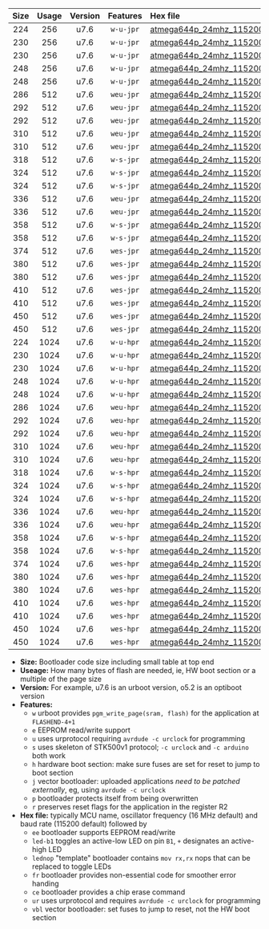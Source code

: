 |Size|Usage|Version|Features|Hex file|
|:-:|:-:|:-:|:-:|:--|
|224|256|u7.6|`w-u-jpr`|[atmega644p_24mhz_115200bps_ur_vbl.hex](https://raw.githubusercontent.com/stefanrueger/urboot/main//atmega644p_24mhz_115200bps_ur_vbl.hex)|
|230|256|u7.6|`w-u-jpr`|[atmega644p_24mhz_115200bps_led+b0_ur_vbl.hex](https://raw.githubusercontent.com/stefanrueger/urboot/main//atmega644p_24mhz_115200bps_led+b0_ur_vbl.hex)|
|230|256|u7.6|`w-u-jpr`|[atmega644p_24mhz_115200bps_lednop_ur_vbl.hex](https://raw.githubusercontent.com/stefanrueger/urboot/main//atmega644p_24mhz_115200bps_lednop_ur_vbl.hex)|
|248|256|u7.6|`w-u-jpr`|[atmega644p_24mhz_115200bps_led+b0_fr_ur_vbl.hex](https://raw.githubusercontent.com/stefanrueger/urboot/main//atmega644p_24mhz_115200bps_led+b0_fr_ur_vbl.hex)|
|248|256|u7.6|`w-u-jpr`|[atmega644p_24mhz_115200bps_lednop_fr_ur_vbl.hex](https://raw.githubusercontent.com/stefanrueger/urboot/main//atmega644p_24mhz_115200bps_lednop_fr_ur_vbl.hex)|
|286|512|u7.6|`weu-jpr`|[atmega644p_24mhz_115200bps_ee_ur_vbl.hex](https://raw.githubusercontent.com/stefanrueger/urboot/main//atmega644p_24mhz_115200bps_ee_ur_vbl.hex)|
|292|512|u7.6|`weu-jpr`|[atmega644p_24mhz_115200bps_ee_led+b0_ur_vbl.hex](https://raw.githubusercontent.com/stefanrueger/urboot/main//atmega644p_24mhz_115200bps_ee_led+b0_ur_vbl.hex)|
|292|512|u7.6|`weu-jpr`|[atmega644p_24mhz_115200bps_ee_lednop_ur_vbl.hex](https://raw.githubusercontent.com/stefanrueger/urboot/main//atmega644p_24mhz_115200bps_ee_lednop_ur_vbl.hex)|
|310|512|u7.6|`weu-jpr`|[atmega644p_24mhz_115200bps_ee_led+b0_fr_ur_vbl.hex](https://raw.githubusercontent.com/stefanrueger/urboot/main//atmega644p_24mhz_115200bps_ee_led+b0_fr_ur_vbl.hex)|
|310|512|u7.6|`weu-jpr`|[atmega644p_24mhz_115200bps_ee_lednop_fr_ur_vbl.hex](https://raw.githubusercontent.com/stefanrueger/urboot/main//atmega644p_24mhz_115200bps_ee_lednop_fr_ur_vbl.hex)|
|318|512|u7.6|`w-s-jpr`|[atmega644p_24mhz_115200bps_vbl.hex](https://raw.githubusercontent.com/stefanrueger/urboot/main//atmega644p_24mhz_115200bps_vbl.hex)|
|324|512|u7.6|`w-s-jpr`|[atmega644p_24mhz_115200bps_led+b0_vbl.hex](https://raw.githubusercontent.com/stefanrueger/urboot/main//atmega644p_24mhz_115200bps_led+b0_vbl.hex)|
|324|512|u7.6|`w-s-jpr`|[atmega644p_24mhz_115200bps_lednop_vbl.hex](https://raw.githubusercontent.com/stefanrueger/urboot/main//atmega644p_24mhz_115200bps_lednop_vbl.hex)|
|336|512|u7.6|`weu-jpr`|[atmega644p_24mhz_115200bps_ee_led+b0_fr_ce_ur_vbl.hex](https://raw.githubusercontent.com/stefanrueger/urboot/main//atmega644p_24mhz_115200bps_ee_led+b0_fr_ce_ur_vbl.hex)|
|336|512|u7.6|`weu-jpr`|[atmega644p_24mhz_115200bps_ee_lednop_fr_ce_ur_vbl.hex](https://raw.githubusercontent.com/stefanrueger/urboot/main//atmega644p_24mhz_115200bps_ee_lednop_fr_ce_ur_vbl.hex)|
|358|512|u7.6|`w-s-jpr`|[atmega644p_24mhz_115200bps_led+b0_fr_vbl.hex](https://raw.githubusercontent.com/stefanrueger/urboot/main//atmega644p_24mhz_115200bps_led+b0_fr_vbl.hex)|
|358|512|u7.6|`w-s-jpr`|[atmega644p_24mhz_115200bps_lednop_fr_vbl.hex](https://raw.githubusercontent.com/stefanrueger/urboot/main//atmega644p_24mhz_115200bps_lednop_fr_vbl.hex)|
|374|512|u7.6|`wes-jpr`|[atmega644p_24mhz_115200bps_ee_vbl.hex](https://raw.githubusercontent.com/stefanrueger/urboot/main//atmega644p_24mhz_115200bps_ee_vbl.hex)|
|380|512|u7.6|`wes-jpr`|[atmega644p_24mhz_115200bps_ee_led+b0_vbl.hex](https://raw.githubusercontent.com/stefanrueger/urboot/main//atmega644p_24mhz_115200bps_ee_led+b0_vbl.hex)|
|380|512|u7.6|`wes-jpr`|[atmega644p_24mhz_115200bps_ee_lednop_vbl.hex](https://raw.githubusercontent.com/stefanrueger/urboot/main//atmega644p_24mhz_115200bps_ee_lednop_vbl.hex)|
|410|512|u7.6|`wes-jpr`|[atmega644p_24mhz_115200bps_ee_led+b0_fr_vbl.hex](https://raw.githubusercontent.com/stefanrueger/urboot/main//atmega644p_24mhz_115200bps_ee_led+b0_fr_vbl.hex)|
|410|512|u7.6|`wes-jpr`|[atmega644p_24mhz_115200bps_ee_lednop_fr_vbl.hex](https://raw.githubusercontent.com/stefanrueger/urboot/main//atmega644p_24mhz_115200bps_ee_lednop_fr_vbl.hex)|
|450|512|u7.6|`wes-jpr`|[atmega644p_24mhz_115200bps_ee_led+b0_fr_ce_vbl.hex](https://raw.githubusercontent.com/stefanrueger/urboot/main//atmega644p_24mhz_115200bps_ee_led+b0_fr_ce_vbl.hex)|
|450|512|u7.6|`wes-jpr`|[atmega644p_24mhz_115200bps_ee_lednop_fr_ce_vbl.hex](https://raw.githubusercontent.com/stefanrueger/urboot/main//atmega644p_24mhz_115200bps_ee_lednop_fr_ce_vbl.hex)|
|224|1024|u7.6|`w-u-hpr`|[atmega644p_24mhz_115200bps_ur.hex](https://raw.githubusercontent.com/stefanrueger/urboot/main//atmega644p_24mhz_115200bps_ur.hex)|
|230|1024|u7.6|`w-u-hpr`|[atmega644p_24mhz_115200bps_led+b0_ur.hex](https://raw.githubusercontent.com/stefanrueger/urboot/main//atmega644p_24mhz_115200bps_led+b0_ur.hex)|
|230|1024|u7.6|`w-u-hpr`|[atmega644p_24mhz_115200bps_lednop_ur.hex](https://raw.githubusercontent.com/stefanrueger/urboot/main//atmega644p_24mhz_115200bps_lednop_ur.hex)|
|248|1024|u7.6|`w-u-hpr`|[atmega644p_24mhz_115200bps_led+b0_fr_ur.hex](https://raw.githubusercontent.com/stefanrueger/urboot/main//atmega644p_24mhz_115200bps_led+b0_fr_ur.hex)|
|248|1024|u7.6|`w-u-hpr`|[atmega644p_24mhz_115200bps_lednop_fr_ur.hex](https://raw.githubusercontent.com/stefanrueger/urboot/main//atmega644p_24mhz_115200bps_lednop_fr_ur.hex)|
|286|1024|u7.6|`weu-hpr`|[atmega644p_24mhz_115200bps_ee_ur.hex](https://raw.githubusercontent.com/stefanrueger/urboot/main//atmega644p_24mhz_115200bps_ee_ur.hex)|
|292|1024|u7.6|`weu-hpr`|[atmega644p_24mhz_115200bps_ee_led+b0_ur.hex](https://raw.githubusercontent.com/stefanrueger/urboot/main//atmega644p_24mhz_115200bps_ee_led+b0_ur.hex)|
|292|1024|u7.6|`weu-hpr`|[atmega644p_24mhz_115200bps_ee_lednop_ur.hex](https://raw.githubusercontent.com/stefanrueger/urboot/main//atmega644p_24mhz_115200bps_ee_lednop_ur.hex)|
|310|1024|u7.6|`weu-hpr`|[atmega644p_24mhz_115200bps_ee_led+b0_fr_ur.hex](https://raw.githubusercontent.com/stefanrueger/urboot/main//atmega644p_24mhz_115200bps_ee_led+b0_fr_ur.hex)|
|310|1024|u7.6|`weu-hpr`|[atmega644p_24mhz_115200bps_ee_lednop_fr_ur.hex](https://raw.githubusercontent.com/stefanrueger/urboot/main//atmega644p_24mhz_115200bps_ee_lednop_fr_ur.hex)|
|318|1024|u7.6|`w-s-hpr`|[atmega644p_24mhz_115200bps.hex](https://raw.githubusercontent.com/stefanrueger/urboot/main//atmega644p_24mhz_115200bps.hex)|
|324|1024|u7.6|`w-s-hpr`|[atmega644p_24mhz_115200bps_led+b0.hex](https://raw.githubusercontent.com/stefanrueger/urboot/main//atmega644p_24mhz_115200bps_led+b0.hex)|
|324|1024|u7.6|`w-s-hpr`|[atmega644p_24mhz_115200bps_lednop.hex](https://raw.githubusercontent.com/stefanrueger/urboot/main//atmega644p_24mhz_115200bps_lednop.hex)|
|336|1024|u7.6|`weu-hpr`|[atmega644p_24mhz_115200bps_ee_led+b0_fr_ce_ur.hex](https://raw.githubusercontent.com/stefanrueger/urboot/main//atmega644p_24mhz_115200bps_ee_led+b0_fr_ce_ur.hex)|
|336|1024|u7.6|`weu-hpr`|[atmega644p_24mhz_115200bps_ee_lednop_fr_ce_ur.hex](https://raw.githubusercontent.com/stefanrueger/urboot/main//atmega644p_24mhz_115200bps_ee_lednop_fr_ce_ur.hex)|
|358|1024|u7.6|`w-s-hpr`|[atmega644p_24mhz_115200bps_led+b0_fr.hex](https://raw.githubusercontent.com/stefanrueger/urboot/main//atmega644p_24mhz_115200bps_led+b0_fr.hex)|
|358|1024|u7.6|`w-s-hpr`|[atmega644p_24mhz_115200bps_lednop_fr.hex](https://raw.githubusercontent.com/stefanrueger/urboot/main//atmega644p_24mhz_115200bps_lednop_fr.hex)|
|374|1024|u7.6|`wes-hpr`|[atmega644p_24mhz_115200bps_ee.hex](https://raw.githubusercontent.com/stefanrueger/urboot/main//atmega644p_24mhz_115200bps_ee.hex)|
|380|1024|u7.6|`wes-hpr`|[atmega644p_24mhz_115200bps_ee_led+b0.hex](https://raw.githubusercontent.com/stefanrueger/urboot/main//atmega644p_24mhz_115200bps_ee_led+b0.hex)|
|380|1024|u7.6|`wes-hpr`|[atmega644p_24mhz_115200bps_ee_lednop.hex](https://raw.githubusercontent.com/stefanrueger/urboot/main//atmega644p_24mhz_115200bps_ee_lednop.hex)|
|410|1024|u7.6|`wes-hpr`|[atmega644p_24mhz_115200bps_ee_led+b0_fr.hex](https://raw.githubusercontent.com/stefanrueger/urboot/main//atmega644p_24mhz_115200bps_ee_led+b0_fr.hex)|
|410|1024|u7.6|`wes-hpr`|[atmega644p_24mhz_115200bps_ee_lednop_fr.hex](https://raw.githubusercontent.com/stefanrueger/urboot/main//atmega644p_24mhz_115200bps_ee_lednop_fr.hex)|
|450|1024|u7.6|`wes-hpr`|[atmega644p_24mhz_115200bps_ee_led+b0_fr_ce.hex](https://raw.githubusercontent.com/stefanrueger/urboot/main//atmega644p_24mhz_115200bps_ee_led+b0_fr_ce.hex)|
|450|1024|u7.6|`wes-hpr`|[atmega644p_24mhz_115200bps_ee_lednop_fr_ce.hex](https://raw.githubusercontent.com/stefanrueger/urboot/main//atmega644p_24mhz_115200bps_ee_lednop_fr_ce.hex)|

- **Size:** Bootloader code size including small table at top end
- **Useage:** How many bytes of flash are needed, ie, HW boot section or a multiple of the page size
- **Version:** For example, u7.6 is an urboot version, o5.2 is an optiboot version
- **Features:**
  + `w` urboot provides `pgm_write_page(sram, flash)` for the application at `FLASHEND-4+1`
  + `e` EEPROM read/write support
  + `u` uses urprotocol requiring `avrdude -c urclock` for programming
  + `s` uses skeleton of STK500v1 protocol; `-c urclock` and `-c arduino` both work
  + `h` hardware boot section: make sure fuses are set for reset to jump to boot section
  + `j` vector bootloader: uploaded applications *need to be patched externally*, eg, using `avrdude -c urclock`
  + `p` bootloader protects itself from being overwritten
  + `r` preserves reset flags for the application in the register R2
- **Hex file:** typically MCU name, oscillator frequency (16 MHz default) and baud rate (115200 default) followed by
  + `ee` bootloader supports EEPROM read/write
  + `led-b1` toggles an active-low LED on pin `B1`, `+` designates an active-high LED
  + `lednop` "template" bootloader contains `mov rx,rx` nops that can be replaced to toggle LEDs
  + `fr` bootloader provides non-essential code for smoother error handing
  + `ce` bootloader provides a chip erase command
  + `ur` uses urprotocol and requires `avrdude -c urclock` for programming
  + `vbl` vector bootloader: set fuses to jump to reset, not the HW boot section
